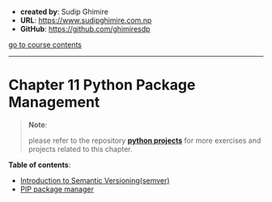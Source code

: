 - **created by**: Sudip Ghimire
- **URL**: https://www.sudipghimire.com.np
- **GitHub**: https://github.com/ghimiresdp

[go to course contents](https://github.com/ghimiresdp/python-level1/)
<hr>

# Chapter 11 Python Package Management

> **Note**:
>
> please refer to the repository
> **[python projects](https://github.com/ghimiresdp/python-projects)** for more
> exercises and projects related to this chapter.
>

**Table of contents**:

- [Introduction to Semantic Versioning(semver)](chapter%2011.1%20symver.md)
- [PIP package manager](chapter%2011.2%20pip.md)
